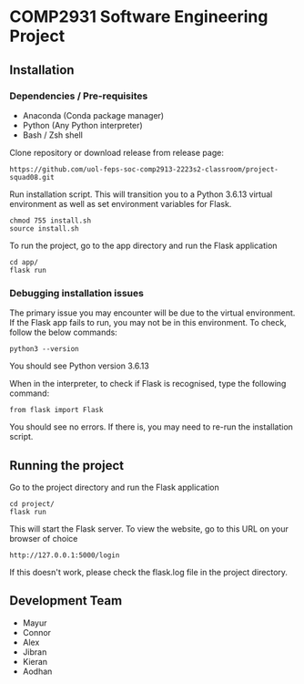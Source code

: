 # COMP2931 Software Engineering Project

## Installation

### Dependencies / Pre-requisites
- Anaconda (Conda package manager)
- Python (Any Python interpreter)
- Bash / Zsh shell


Clone repository or download release from release page:

```
https://github.com/uol-feps-soc-comp2913-2223s2-classroom/project-squad08.git
```

Run installation script.
This will transition you to a Python 3.6.13 virtual environment as well as set environment variables for Flask.

```
chmod 755 install.sh
source install.sh
```

To run the project, go to the app directory and run the Flask application
```
cd app/
flask run
```

### Debugging installation issues

The primary issue you may encounter will be due to the virtual environment.
If the Flask app fails to run, you may not be in this environment. To check, follow the below commands:
```
python3 --version
```
You should see Python version 3.6.13

When in the interpreter, to check if Flask is recognised, type the following command:
```
from flask import Flask
```
You should see no errors. If there is, you may need to re-run the installation script.

## Running the project
Go to the project directory and run the Flask application
```
cd project/
flask run
```

This will start the Flask server. To view the website, go to this URL on your browser of choice
```
http://127.0.0.1:5000/login
```
If this doesn't work, please check the flask.log file in the project directory.

## Development Team
- Mayur
- Connor
- Alex
- Jibran
- Kieran
- Aodhan
